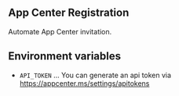 ## App Center Registration

Automate App Center invitation.


## Environment variables

- `API_TOKEN` ... You can generate an api token via https://appcenter.ms/settings/apitokens
